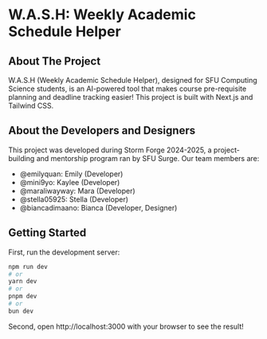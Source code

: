 # W.A.S.H: Weekly Academic Schedule Helper

## About The Project
W.A.S.H (Weekly Academic Schedule Helper), designed for SFU Computing Science students, is an AI-powered tool that makes course pre-requisite planning and deadline tracking easier! This project is built with Next.js and Tailwind CSS.

## About the Developers and Designers 
This project was developed during Storm Forge 2024-2025, a project-building and mentorship program ran by SFU Surge. Our team members are:
- @emilyquan: Emily (Developer)
- @mini9yo: Kaylee (Developer)
- @maraliwayway: Mara (Developer)
- @stella05925: Stella (Developer)
- @biancadimaano: Bianca (Developer, Designer)
  
## Getting Started

First, run the development server:

```bash
npm run dev
# or
yarn dev
# or
pnpm dev
# or
bun dev
```

Second, open http://localhost:3000 with your browser to see the result! 
